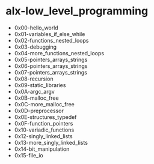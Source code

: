 # alx-low_level_programming

- 0x00-hello_world
- 0x01-variables_if_else_while
- 0x02-functions_nested_loops
- 0x03-debugging
- 0x04-more_functions_nested_loops
- 0x05-pointers_arrays_strings
- 0x06-pointers_arrays_strings
- 0x07-pointers_arrays_strings
- 0x08-recursion
- 0x09-static_libraries
- 0x0A-argc_argv
- 0x0B-malloc_free
- 0x0C-more_malloc_free
- 0x0D-preprocessor
- 0x0E-structures_typedef
- 0x0F-function_pointers
- 0x10-variadic_functions
- 0x12-singly_linked_lists
- 0x13-more_singly_linked_lists
- 0x14-bit_manipulation
- 0x15-file_io
